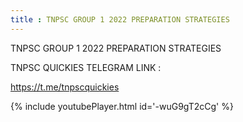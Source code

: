 ```yaml
---
title : TNPSC GROUP 1 2022 PREPARATION STRATEGIES
---
```


TNPSC GROUP 1 2022 PREPARATION STRATEGIES

TNPSC QUICKIES TELEGRAM LINK :

https://t.me/tnpscquickies



{% include youtubePlayer.html id='-wuG9gT2cCg' %}
